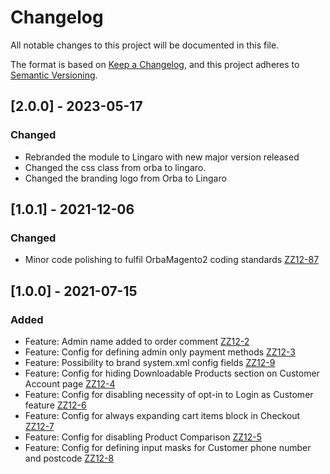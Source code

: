 # Changelog
All notable changes to this project will be documented in this file.

The format is based on [Keep a Changelog](https://keepachangelog.com/en/1.0.0/),
and this project adheres to [Semantic Versioning](https://semver.org/spec/v2.0.0.html).

## [2.0.0] - 2023-05-17
### Changed
- Rebranded the module to Lingaro with new major version released
- Changed the css class from orba to lingaro.
- Changed the branding logo from Orba to Lingaro

## [1.0.1] - 2021-12-06
### Changed
- Minor code polishing to fulfil OrbaMagento2 coding standards [ZZ12-87](https://orba.atlassian.net/browse/ZZ12-87) 

## [1.0.0] - 2021-07-15
### Added
- Feature: Admin name added to order comment [ZZ12-2](https://orba.atlassian.net/browse/ZZ12-2)
- Feature: Config for defining admin only payment methods [ZZ12-3](https://orba.atlassian.net/browse/ZZ12-3)
- Feature: Possibility to brand system.xml config fields [ZZ12-9](https://orba.atlassian.net/browse/ZZ12-9)
- Feature: Config for hiding Downloadable Products section on Customer Account page [ZZ12-4](https://orba.atlassian.net/browse/ZZ12-4)
- Feature: Config for disabling necessity of opt-in to Login as Customer feature [ZZ12-6](https://orba.atlassian.net/browse/ZZ12-6)
- Feature: Config for always expanding cart items block in Checkout [ZZ12-7](https://orba.atlassian.net/browse/ZZ12-7)
- Feature: Config for disabling Product Comparison [ZZ12-5](https://orba.atlassian.net/browse/ZZ12-5)
- Feature: Config for defining input masks for Customer phone number and postcode [ZZ12-8](https://orba.atlassian.net/browse/ZZ12-8)
